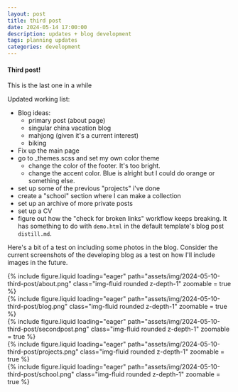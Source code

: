 ```yaml
---
layout: post
title: third post
date: 2024-05-14 17:00:00
description: updates + blog development
tags: planning updates
categories: development
---
```


#### Third post!
This is the last one in a while

Updated working list:
- Blog ideas:
  - primary post (about page)
  - singular china vacation blog
  - mahjong (given it's a current interest)
  - biking
- Fix up the main page
- go to _themes.scss and set my own color theme
  - change the color of the footer. It's too bright.
  - change the accent color. Blue is alright but I could do orange or something else.
- set up some of the previous "projects" i've done
- create a "school" section where I can make a collection
- set up an archive of more private posts
- set up a CV
- figure out how the "check for broken links" workflow keeps breaking. It has something to do with `demo.html` in the default template's blog post `distill.md`.

Here's a bit of a test on including some photos in the blog. Consider the current screenshots of the developing blog as a test on how I'll include images in the future.
<div class="row mt-3">
    <div class="col-sm mt-3 mt-md-0">
        {% include figure.liquid loading="eager" path="assets/img/2024-05-10-third-post/about.png" class="img-fluid rounded z-depth-1" zoomable = true %}
    </div>
    <div class="col-sm mt-3 mt-md-0">
        {% include figure.liquid loading="eager" path="assets/img/2024-05-10-third-post/blog.png" class="img-fluid rounded z-depth-1" zoomable = true %}
    </div>
    <div class="col-sm mt-3 mt-md-0">
        {% include figure.liquid loading="eager" path="assets/img/2024-05-10-third-post/secondpost.png" class="img-fluid rounded z-depth-1" zoomable = true %}
    </div>
    <div class="col-sm mt-3 mt-md-0">
        {% include figure.liquid loading="eager" path="assets/img/2024-05-10-third-post/projects.png" class="img-fluid rounded z-depth-1" zoomable = true %}
    </div>
    <div class="col-sm mt-3 mt-md-0">
        {% include figure.liquid loading="eager" path="assets/img/2024-05-10-third-post/school.png" class="img-fluid rounded z-depth-1" zoomable = true %}
    </div>
</div>